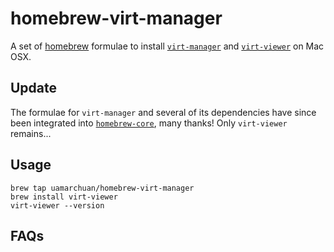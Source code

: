 homebrew-virt-manager
=====================

A set of [homebrew][homebrew] formulae to install [`virt-manager`][virt-manager] and [`virt-viewer`][virt-viewer] on Mac OSX.

## Update

The formulae for `virt-manager` and several of its dependencies have since been integrated into [`homebrew-core`][homebrew-core], many thanks! Only `virt-viewer` remains...

## Usage

    brew tap uamarchuan/homebrew-virt-manager
    brew install virt-viewer
    virt-viewer --version

## FAQs

[homebrew]: http://brew.sh/
[homebrew-core]: https://github.com/Homebrew/homebrew-core
[virt-manager]: https://virt-manager.org/
[virt-viewer]: https://virt-manager.org/
